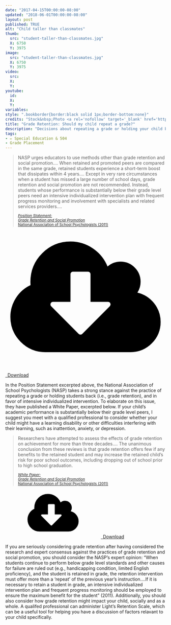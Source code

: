 ```yaml
---
date: "2017-04-15T00:00:00-08:00"
updated: "2018-06-01T00:00:00-08:00"
layout: post
published: TRUE
alt: "Child taller than classmates"
thumb:
  src: "student-taller-than-classmates.jpg"
  X: 6750
  Y: 3975
image:
  src: "student-taller-than-classmates.jpg"
  X: 6750
  Y: 3975
video:
  src: 
  X: 
  Y: 
youtube:
  id:
  X:
  Y:
variables:
style: ".bookborder{border:black solid 1px;border-bottom:none}"
credits: "Stock&nbsp;Photo <a rel='nofollow' target='_blank' href='https://www.dreamstime.com/royalty-free-stock-photos-primary-school-children-cutting-out-shapes-image15539128'>&copy;</a>&nbsp;Monkey Business Images Ltd"
title: "Grade Retention: Should my child repeat a grade?"
description: "Decisions about repeating a grade or holding your child back should be made considering the research leading experts to caution against grade retention."
tags:
- ✏️ Special Education & 504
- Grade Placement
---
```

<blockquote><div>
<p>NASP urges educators to use methods other than grade retention and social promotion&hellip;. When retained and promoted peers are compared in the same grade, retained students experience a short-term boost that dissipates within 4 years&hellip;. Except in very rare circumstances when a student has missed a large number of school days, grade retention and social promotion are not recommended. Instead, students whose performance is substantially below their grade level peers need an intensive individualized intervention plan with frequent progress monitoring and involvement with specialists and related services providers&hellip;.</p>
<div class="citation"><small><a rel="nofollow" target="_blank" href="https://www.nasponline.org/research-and-policy/professional-positions/position-statements" title="NASP Position Statements"><cite>Position&nbsp;Statement:<br>Grade&nbsp;Retention and&nbsp;Social&nbsp;Promotion</cite><br>National&nbsp;Association of&nbsp;School&nbsp;Psychologists&nbsp;(2011)</a></small></div>
</div></blockquote>
<div class="float right side">
	<a class="download" rel="nofollow" href="{{site.url}}/NASP-Position-Statement-on-Grade-Retention-and-Social-Promotion-2011.pdf" download="CDavidMaxey.com-NASP-Position-Statement-on-Grade-Retention-and-Social-Promotion-2011.pdf">
		<amp-img alt="NASP Position Statement on Grade Retention and Social Promotion (2011)" width="414" height="582" src="{{site.cache}}/books/NASP-Position-Statement-on-Grade-Retention-and-Social-Promotion-2011.jpg" sizes="calc(8.625rem - 2px)" class="bookborder"></amp-img>
		<div><svg id="svg-download" class="fontawesome" xmlns="http://www.w3.org/2000/svg" viewBox="0 0 2048 1792"><path d="M1344 928q0-14-9-23t-23-9h-224v-352q0-13-9.5-22.5t-22.5-9.5h-192q-13 0-22.5 9.5t-9.5 22.5v352h-224q-13 0-22.5 9.5t-9.5 22.5q0 14 9 23l352 352q9 9 23 9t23-9l351-351q10-12 10-24zm640 224q0 159-112.5 271.5t-271.5 112.5h-1088q-185 0-316.5-131.5t-131.5-316.5q0-130 70-240t188-165q-2-30-2-43 0-212 150-362t362-150q156 0 285.5 87t188.5 231q71-62 166-62 106 0 181 75t75 181q0 76-41 138 130 31 213.5 135.5t83.5 238.5z"/></svg>&ensp;Download</div>
	</a>
</div>
<p>In the Position Statement excerpted above, the National Association of School Psychologists (NASP) takes a strong stance against the practice of repeating a grade or holding students back (i.e., grade retention), and in favor of intensive individualized intervention. To elaborate on this issue, they have published a White Paper, excerpted below. If your child’s academic performance is substantially below their grade level peers, I suggest you meet with a qualified professional to consider whether your child might have a learning disability or other difficulties interfering with their learning, such as inattention, anxiety, or depression.</p>
<blockquote><div>
<p>Researchers have attempted to assess the effects of grade retention on achievement for more than three decades&hellip;. The unanimous conclusion from these reviews is that grade retention offers few if any benefits to the retained student and may increase the retained child’s risk for poor school outcomes, including dropping out of school prior to high school graduation.</p>
<div class="citation"><small><a rel="nofollow" target="_blank" href="https://www.nasponline.org/research-and-policy/professional-positions/white-papers" title="NASP White Papers"><cite>White&nbsp;Paper:<br>Grade&nbsp;Retention and&nbsp;Social&nbsp;Promotion</cite><br>National&nbsp;Association of&nbsp;School&nbsp;Psychologists&nbsp;(2011)</a></small></div>
</div></blockquote>
<div class="float right side">
	<a class="download" rel="nofollow" href="{{site.url}}/NASP-White-Paper-on-Grade-Retention-and-Social-Promotion-2011.pdf" download="CDavidMaxey.com-NASP-White-Paper-on-Grade-Retention-and-Social-Promotion-2011.pdf">
		<amp-img alt="NASP White Paper on Grade Retention and Social Promotion (2011)" width="414" height="598" src="{{site.cache}}/books/NASP-White-Paper-on-Grade-Retention-and-Social-Promotion-2011.jpg" sizes="calc(8.625rem - 2px)" class="bookborder"></amp-img>
		<div><svg class="fontawesome"><use xlink:href="#svg-download"/></svg>&ensp;Download</div>
	</a>
</div>
<p>If you are seriously considering grade retention after having considered the research and expert consensus against the practices of grade retention and social promotion, you should consider the NASP’s expert opinion: “When students continue to perform below grade level standards and other causes for failure are ruled out (e.g., handicapping condition, limited English proficiency), and the student is retained in grade, the retention intervention must offer more than a ‘repeat’ of the previous year’s instruction.&hellip;If it is necessary to retain a student in grade, an intensive individualized intervention plan and frequent progress monitoring should be employed to ensure the maximum benefit for the student” (2011). Additionally, you should also consider how grade retention might impact your child, socially and as a whole. A qualifed professional can administer Light’s Retention Scale, which can be a useful tool for helping you have a discussion of factors relavant to your child specifically.</p>